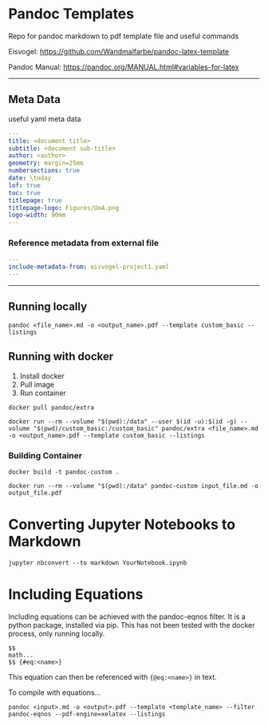 # Pandoc Templates

Repo for pandoc markdown to pdf template file and useful commands

Eisvogel:           https://github.com/Wandmalfarbe/pandoc-latex-template

Pandoc Manual:      https://pandoc.org/MANUAL.html#variables-for-latex

---

## Meta Data

useful yaml meta data

```yaml
---
title: <document title>
subtitle: <document sub-title>
author: <author>
geometry: margin=25mm
numbersections: true
date: \today
lof: true
toc: true
titlepage: true
titlepage-logo: Figures/UoA.png
logo-width: 90mm
---
```

### Reference metadata from external file

```yaml
---
include-metadata-from: eisvogel-project1.yaml
---
```

---

## Running locally

```
pandoc <file_name>.md -o <output_name>.pdf --template custom_basic --listings
```

## Running with docker

1. Install docker
1. Pull image
2. Run container

```
docker pull pandoc/extra
```

```
docker run --rm --volume "$(pwd):/data" --user $(id -u):$(id -g) --volume "$(pwd)/custom_basic:/custom_basic" pandoc/extra <file_name>.md -o <output_name>.pdf --template custom_basic --listings
```

### Building Container

```
docker build -t pandoc-custom .
```

```
docker run --rm --volume "$(pwd):/data" pandoc-custom input_file.md -o output_file.pdf
```

# Converting Jupyter Notebooks to Markdown

```
jupyter nbconvert --to markdown YourNotebook.ipynb
```

# Including Equations

Including equations can be achieved with the pandoc-eqnos filter. It is a python package, installed via pip. This has not been tested with the docker process, only running locally.

```
$$
math...
$$ {#eq:<name>}
```

This equation can then be referenced with `{@eq:<name>}` in text.

To compile with equations...

```
pandoc <input>.md -o <output>.pdf --template <template_name> --filter pandoc-eqnos --pdf-engine=xelatex --listings
```
